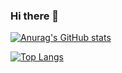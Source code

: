 ### Hi there 👋

[![Anurag's GitHub stats](https://github-readme-stats.vercel.app/api?username=cancerhenry&hide=prs,issues&show_icons=true)](https://github.com/anuraghazra/github-readme-stats)

[![Top Langs](https://github-readme-stats.vercel.app/api/top-langs/?username=cancerhenry&layout=compact)](https://github.com/anuraghazra/github-readme-stats)

<!-- ![Metrics](https://metrics.lecoq.io/CancerHenry?template=classic&base.metadata=0&config.timezone=Asia%2FShanghai) -->

<!--
**CancerHenry/CancerHenry** is a ✨ _special_ ✨ repository because its `README.md` (this file) appears on your GitHub profile.

Here are some ideas to get you started:

- 🔭 I’m currently working on ...
- 🌱 I’m currently learning ...
- 👯 I’m looking to collaborate on ...
- 🤔 I’m looking for help with ...
- 💬 Ask me about ...
- 📫 How to reach me: ...
- 😄 Pronouns: ...
- ⚡ Fun fact: ...
-->
